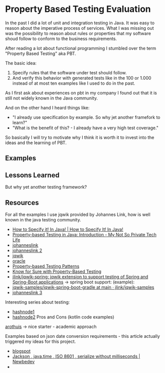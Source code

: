 # Property Based Testing Evaluation

In the past I did a lot of unit and integration testing in Java. It was easy to reason about the
imperative process of services. What I was missing out was the possibility to reason about rules or
properties that my software shoud follow to conform to the business requirements.

After reading a lot about functional programming I stumbled over the term "Property Based Testing"
aka PBT.

The basic idea:

1. Specify rules that the software under test should follow.
2. And verify this behavior with generated tests like in the 100 or 1.000 instead of at most ten
   examples like I used to do in the past.

As I first ask about experiences on pbt in my company I found out that it is still not widely known
in the Java community.

And on the other hand I heard things like:

* "I already use specification by example. So why jet another framefork to learn?"
* "What is the benefit of this? - I already have a very high test coverage."

So basically I will try to motivate why I think it is worth it to invest into the ideas and the
learning of PBT.

## Examples

## Lessons Learned

But why yet another testing framework?

## Resources

For all the examples I use jqwik provided by Johannes Link, how is well known in the java testing
community.

* [How to Specify it! In Java! | How to Specify It! In Java!](https://johanneslink.net/how-to-specify-it/)
* [Property-based Testing in Java: Introduction - My Not So Private Tech Life](https://blog.johanneslink.net/2018/03/24/property-based-testing-in-java-introduction/?source=:em:nw:mt::::RC_WWMK200429P00043C0046:NSL400200167)
* [johanneslink](https://blog.johanneslink.net/2018/07/16/patterns-to-find-properties/)
* [johanneslink 2](https://blog.johanneslink.net/2018/07/16/patterns-to-find-properties/#pattern-business-rule-as-property)
* [jqwik](https://jqwik.net/docs/current/user-guide.html#jqwik-configuration)
* [oracle](https://blogs.oracle.com/javamagazine/post/know-for-sure-with-property-based-testing)
* [Property-based Testing Patterns](https://blog.ssanj.net/posts/2016-06-26-property-based-testing-patterns.html)
* [Know for Sure with Property-Based Testing](https://blogs.oracle.com/javamagazine/post/know-for-sure-with-property-based-testing?source=:em:nw:mt::::RC_WWMK200429P00043C0046:NSL400200167&elq_mid=208248&sh=1712092020221515182213312809073514&cmid=WWMK200429P00043C0046)
* [jlink/jqwik-spring: jqwik extension to support testing of Spring and Spring-Boot applications](https://github.com/jlink/jqwik-spring)
  -> spring boot support: (example):
* [jqwik-samples/jqwik-spring-boot-gradle at main · jlink/jqwik-samples](https://github.com/jlink/jqwik-samples/tree/main/jqwik-spring-boot-gradle)
* [johanneslink 3](https://johanneslink.net/downloads/pbt-workshop-english.pdf)

Interesting series about testing:

* [hashnode1](https://sergiosastre.hashnode.dev/multiplying-the-quality-of-your-unit-tests-part-1)
* [hashnode2](https://sergiosastre.hashnode.dev/multiplying-the-quality-of-your-unit-tests-part-2)
  Pros and Cons (kotlin code examples)

[arothuis](https://arothuis.nl/posts/property-based-testing-rock-paper-scissors/)
-> nice starter - academic approach

Examples based on json date conversion requirements - this article actually triggered my ideas for
this project.

* [blogspot](https://aredko.blogspot.com/2020/02/)
* [Jackson , java.time , ISO 8601 , serialize without milliseconds | Newbedev](https://newbedev.com/jackson-java-time-iso-8601-serialize-without-milliseconds)
* 

